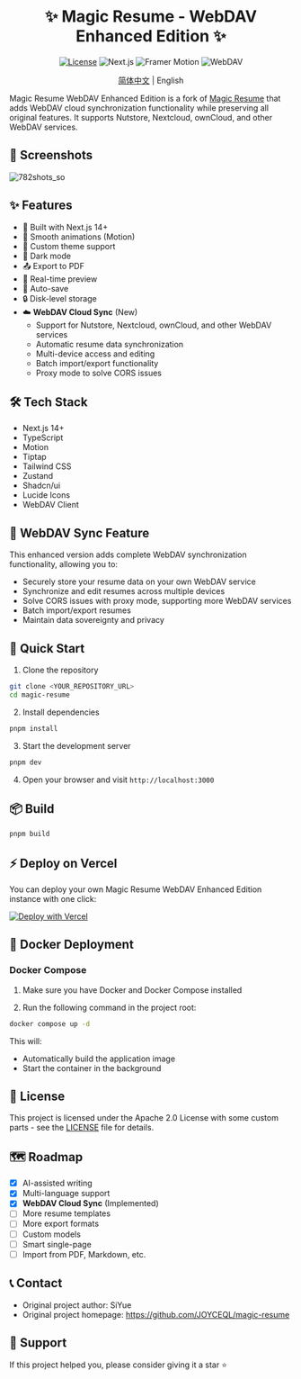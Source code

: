 <div align="center">

# ✨ Magic Resume - WebDAV Enhanced Edition ✨

[![License](https://img.shields.io/badge/License-Apache_2.0-blue.svg)](https://opensource.org/licenses/Apache-2.0)
![Next.js](https://img.shields.io/badge/Next.js-14.0-black)
![Framer Motion](https://img.shields.io/badge/Framer_Motion-10.0-purple)
![WebDAV](https://img.shields.io/badge/WebDAV-Sync-green)

[简体中文](./README.md) | English

</div>

Magic Resume WebDAV Enhanced Edition is a fork of [Magic Resume](https://github.com/JOYCEQL/magic-resume) that adds WebDAV cloud synchronization functionality while preserving all original features. It supports Nutstore, Nextcloud, ownCloud, and other WebDAV services.

## 📸 Screenshots

![782shots_so](https://github.com/user-attachments/assets/d59f7582-799c-468d-becf-59ee6453acfd)

## ✨ Features

- 🚀 Built with Next.js 14+
- 💫 Smooth animations (Motion)
- 🎨 Custom theme support
- 🌙 Dark mode
- 📤 Export to PDF
- 🔄 Real-time preview
- 💾 Auto-save
- 🔒 Disk-level storage
- ☁️ **WebDAV Cloud Sync** (New)
  - Support for Nutstore, Nextcloud, ownCloud, and other WebDAV services
  - Automatic resume data synchronization
  - Multi-device access and editing
  - Batch import/export functionality
  - Proxy mode to solve CORS issues

## 🛠️ Tech Stack

- Next.js 14+
- TypeScript
- Motion
- Tiptap
- Tailwind CSS
- Zustand
- Shadcn/ui
- Lucide Icons
- WebDAV Client

## 🔄 WebDAV Sync Feature

This enhanced version adds complete WebDAV synchronization functionality, allowing you to:

- Securely store your resume data on your own WebDAV service
- Synchronize and edit resumes across multiple devices
- Solve CORS issues with proxy mode, supporting more WebDAV services
- Batch import/export resumes
- Maintain data sovereignty and privacy

## 🚀 Quick Start

1. Clone the repository

```bash
git clone <YOUR_REPOSITORY_URL>
cd magic-resume
```

2. Install dependencies

```bash
pnpm install
```

3. Start the development server

```bash
pnpm dev
```

4. Open your browser and visit `http://localhost:3000`

## 📦 Build

```bash
pnpm build
```

## ⚡ Deploy on Vercel

You can deploy your own Magic Resume WebDAV Enhanced Edition instance with one click:

[![Deploy with Vercel](https://vercel.com/button)](https://vercel.com/new/clone?repository-url=<YOUR_REPOSITORY_URL>)

## 🐳 Docker Deployment

### Docker Compose

1. Make sure you have Docker and Docker Compose installed

2. Run the following command in the project root:

```bash
docker compose up -d
```

This will:

- Automatically build the application image
- Start the container in the background

## 📝 License

This project is licensed under the Apache 2.0 License with some custom parts - see the [LICENSE](LICENSE) file for details.

## 🗺️ Roadmap

- [x] AI-assisted writing
- [x] Multi-language support
- [x] **WebDAV Cloud Sync** (Implemented)
- [ ] More resume templates
- [ ] More export formats
- [ ] Custom models
- [ ] Smart single-page
- [ ] Import from PDF, Markdown, etc.

## 📞 Contact

- Original project author: SiYue
- Original project homepage: https://github.com/JOYCEQL/magic-resume

## 🌟 Support

If this project helped you, please consider giving it a star ⭐️ 